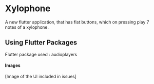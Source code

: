 # Xylophone

A new flutter application, that has flat buttons, which on pressing play 7 notes of a xylophone. 

## Using Flutter Packages 

Flutter package used : audioplayers 

#### Images 
[Image of the UI included in issues]
